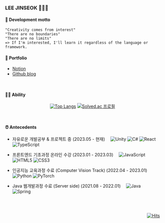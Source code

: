 ### LEE JINSEOK 🧑🏻‍💻

<!--
**JS0303/JS0303** is a ✨ _special_ ✨ repository because its `README.md` (this file) appears on your GitHub profile.

Here are some ideas to get you started:

- 🔭 I’m currently working on ...
- 🌱 I’m currently learning ...
- 👯 I’m looking to collaborate on ...
- 🤔 I’m looking for help with ...
- 💬 Ask me about ...
- 📫 How to reach me: ...
- 😄 Pronouns: ...
- ⚡ Fun fact: ...
-->

#### 🎯 Development motto
    "Creativity comes from interest"
    "There are no boundaries"
    "There are no limits" 
    => If I'm interested, I'll learn it regardless of the language or framework.

#### 📁 Portfolio
- [Notion](https://short-bench-e0d.notion.site/602f51a9bea94c7a8fd0316fa907073f?pvs=4) </br>
- [Github blog](https://js0303.github.io/)
</br>

#### 💪🏻 Ability
<div align=center>
  
[![Top Langs](https://github-readme-stats.vercel.app/api/top-langs/?username=JS0303&layout=compact)](https://github.com/JS0303/github-readme-stats) 
[![Solved.ac 프로필](http://mazassumnida.wtf/api/v2/generate_badge?boj=wlstjr0303)](https://solved.ac/wlstjr0303)    
<!-- ![Jinseok's GitHub stats](https://github-readme-stats.vercel.app/api?username=JS0303&show_icons=true&theme=radical) -->
  </div>
</br>
  
#### ⏰ Antecedents

- 자유로운 개발공부 & 프로젝트 중 (2023.05 - 현재)　
![Unity](https://img.shields.io/badge/unity-%23000000.svg?style=for-the-badge&logo=unity&logoColor=white)
![C#](https://img.shields.io/badge/c%23-%23239120.svg?style=for-the-badge&logo=c-sharp&logoColor=white)
![React](https://img.shields.io/badge/react-%2320232a.svg?style=for-the-badge&logo=react&logoColor=%2361DAFB)
![TypeScript](https://img.shields.io/badge/typescript-%23007ACC.svg?style=for-the-badge&logo=typescript&logoColor=white)
<!-- ![Unreal Engine](https://img.shields.io/badge/unrealengine-%23313131.svg?style=for-the-badge&logo=unrealengine&logoColor=white) -->
<!-- ![C++](https://img.shields.io/badge/c++-%2300599C.svg?style=for-the-badge&logo=c%2B%2B&logoColor=white) -->

- 프론트엔드 기초과정 온라인 수강 (2023.01 - 2023.03)　
![JavaScript](https://img.shields.io/badge/javascript-%23323330.svg?style=for-the-badge&logo=javascript&logoColor=%23F7DF1E)
![HTML5](https://img.shields.io/badge/html5-%23E34F26.svg?style=for-the-badge&logo=html5&logoColor=white)
![CSS3](https://img.shields.io/badge/css3-%231572B6.svg?style=for-the-badge&logo=css3&logoColor=white)

- 인공지능 교육과정 수료 (Computer Vision Track) (2022.04 - 2023.01)　
![Python](https://img.shields.io/badge/python-3670A0?style=for-the-badge&logo=python&logoColor=ffdd54)
![PyTorch](https://img.shields.io/badge/PyTorch-%23EE4C2C.svg?style=for-the-badge&logo=PyTorch&logoColor=white)

- Java 웹개발과정 수료 (Server side) (2021.08 - 2022.01)　
![Java](https://img.shields.io/badge/java-%23ED8B00.svg?style=for-the-badge&logo=openjdk&logoColor=white)
![Spring](https://img.shields.io/badge/spring-%236DB33F.svg?style=for-the-badge&logo=spring&logoColor=white)


</br></br>
<div align=right>
  
[![Hits](https://hits.seeyoufarm.com/api/count/incr/badge.svg?url=https%3A%2F%2Fgithub.com%2FJS0303&count_bg=%23897ADB&title_bg=%23E34B4B&icon=&icon_color=%23E7E7E7&title=hits&edge_flat=false)](https://hits.seeyoufarm.com) 
  
  </div>
